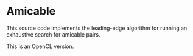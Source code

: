 # Amicable
This source code implements the leading-edge algorithm for running an exhaustive search for amicable pairs.

This is an OpenCL version.